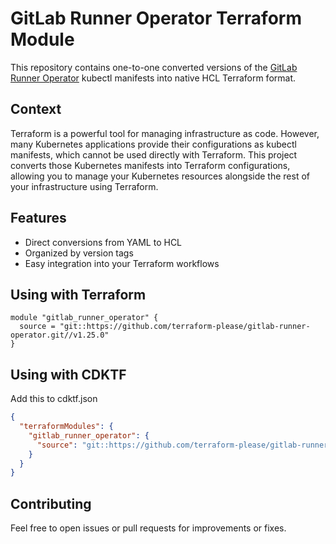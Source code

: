 # GitLab Runner Operator Terraform Module

This repository contains one-to-one converted versions of
the [GitLab Runner Operator](https://gitlab.com/gitlab-org/gl-openshift/gitlab-runner-operator) kubectl manifests into
native HCL Terraform format.

## Context

Terraform is a powerful tool for managing infrastructure as code. However, many Kubernetes applications provide their
configurations as kubectl manifests, which cannot be used directly with Terraform. This project converts those
Kubernetes manifests into Terraform configurations, allowing you to manage your Kubernetes resources alongside the rest
of your infrastructure using Terraform.

## Features

* Direct conversions from YAML to HCL
* Organized by version tags
* Easy integration into your Terraform workflows

## Using with Terraform

```hcl
module "gitlab_runner_operator" {
  source = "git::https://github.com/terraform-please/gitlab-runner-operator.git//v1.25.0"
}
```

## Using with CDKTF

Add this to cdktf.json

```json
{
  "terraformModules": {
    "gitlab_runner_operator": {
      "source": "git::https://github.com/terraform-please/gitlab-runner-operator.git//v1.25.0"
    }
  }
}
```

## Contributing

Feel free to open issues or pull requests for improvements or fixes.
